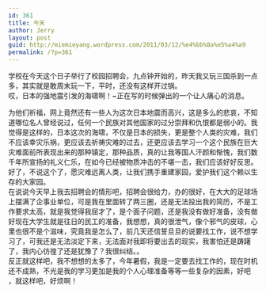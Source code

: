 ```yaml
---
id: 361
title: 今天
author: Jerry
layout: post
guid: http://miemieyang.wordpress.com/2011/03/12/%e4%bb%8a%e5%a4%a9
permalink: /?p=361
---
```

学校在今天这个日子举行了校园招聘会，九点钟开始的，昨天我又玩三国杀到一点多，其实就是敢周末玩一下，平时，还没有这样开过锅。  
哎，日本的强地震引发的海啸啊！~正在写的时候弹出的一个让人痛心的消息。

为他们祈福，网上竟然还有一些人为这次日本地震而高兴，这是多么的悲哀，不知道哪位名人曾经说过，任何一个民族对其他国家的过分崇拜和仇恨都是弱小的。我觉得是这样的，日本这次的海啸，不仅是日本的损失，更是整个人类的灾难，我们不应该幸灾乐祸，更应该去祈祷灾难的过去，还更应该去学习一个这个民族在巨大灾难面前所表现出来的那种镇定，那种品质，真的让我等国人汗颜和惭愧，我们数千年所宣扬的礼义仁乐，在如今已经被物质冲击的不堪一击，我们应该好好反思。好了，不说这个了，愿灾难远离人类，让我们携手重建家园，爱护我们这个赖以生存的大家园。  
在说说今天早上我去招聘会的情形吧，招聘会很给力，办的很好，在大大的足球场上摆满了企事业单位，可是我在里面转了两三圈，还是无法投出我的简历，不是工作要求太高，就是我觉得我屈才了，是个面子问题，还是我没有做好准备，没有做好现在大学生就是往日的民工的准备，我想想，真的很泄气，像个邪气的皮球，心里也很不是个滋味，究竟我是怎么了，前几天还信誓旦旦的说要找工作，说不想学习了，可我还是无法淡定下来，无法面对我即将要出去的现实，我害怕还是踌躇了，我内心彷徨了还是犹豫了？我很纠结。。  
反正就这样吧，我不想想的太多了，今年暑假，我是一定要去找工作的，现在时机还不成熟，不光是我的学习更加是我的个人心理准备等等一些复杂的因素，好吧 ，就这样吧，好烦啊！